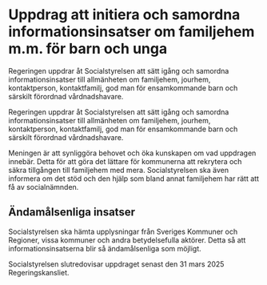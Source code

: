 # Uppdrag att initiera och samordna informationsinsatser om familjehem m.m. för barn och unga

Regeringen uppdrar åt Socialstyrelsen att sätt igång och samordna informationsinsatser till allmänheten om familjehem, jourhem, kontaktperson, kontaktfamilj, god man för ensamkommande barn och särskilt förordnad vårdnadshavare.

Regeringen uppdrar åt Socialstyrelsen att sätt igång och samordna informationsinsatser till allmänheten om familjehem, jourhem, kontaktperson, kontaktfamilj, god man för ensamkommande barn och särskilt förordnad vårdnadshavare.

Meningen är att synliggöra behovet och öka kunskapen om vad uppdragen innebär. Detta för att göra det lättare för kommunerna att rekrytera och säkra tillgången till familjehem med mera. Socialstyrelsen ska även informera om det stöd och den hjälp som bland annat familjehem har rätt att få av socialnämnden.

## Ändamålsenliga insatser

Socialstyrelsen ska hämta upplysningar från Sveriges Kommuner och Regioner, vissa kommuner och andra betydelsefulla aktörer. Detta så att informationsinsatserna blir så ändamålsenliga som möjligt.

Socialstyrelsen slutredovisar uppdraget senast den 31 mars 2025 Regeringskansliet.

